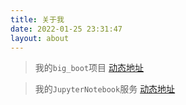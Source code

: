 ```yaml
---
title: 关于我
date: 2022-01-25 23:31:47
layout: about
---
```


> 我的`big_boot`项目 [动态地址](http://113.65.144.213:18999/)

> 我的`JupyterNotebook`服务 [动态地址](http://113.65.144.213:19000/)
